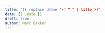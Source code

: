 ```yaml
---
title: "{{ replace .Name "-" " " | title }}"
date: {{ .Date }}
draft: true
author: Marc Bakker
---
```

